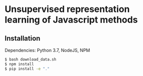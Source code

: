 # Unsupervised representation learning of Javascript methods

## Installation
Dependencies: Python 3.7, NodeJS, NPM
```bash
$ bash download_data.sh
$ npm install
$ pip install -e "."
```